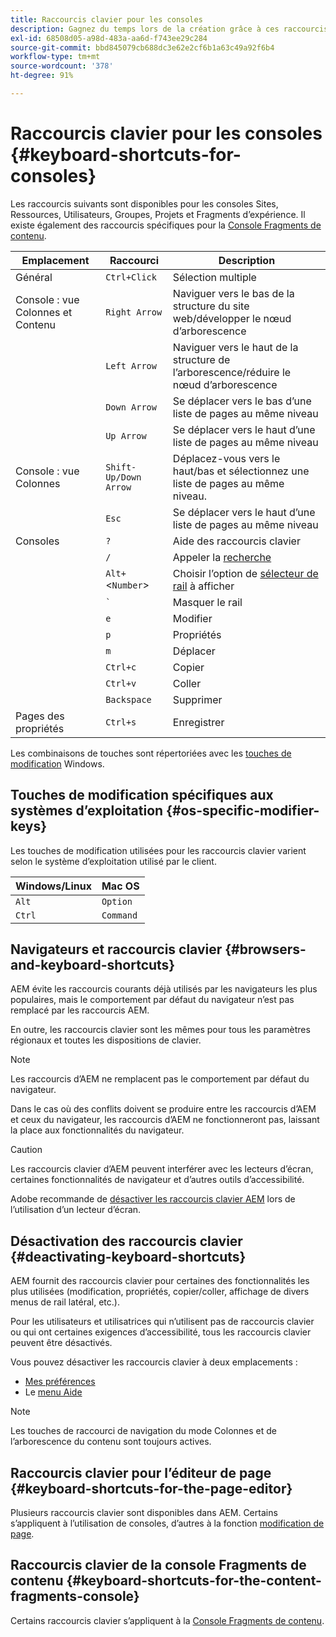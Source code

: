 ```yaml
---
title: Raccourcis clavier pour les consoles
description: Gagnez du temps lors de la création grâce à ces raccourcis clavier
exl-id: 68508d05-a98d-483a-aa6d-f743ee29c284
source-git-commit: bbd845079cb688dc3e62e2cf6b1a63c49a92f6b4
workflow-type: tm+mt
source-wordcount: '378'
ht-degree: 91%

---
```


# Raccourcis clavier pour les consoles {#keyboard-shortcuts-for-consoles}

Les raccourcis suivants sont disponibles pour les consoles Sites, Ressources, Utilisateurs, Groupes, Projets et Fragments d’expérience. Il existe également des raccourcis spécifiques pour la [Console Fragments de contenu](#keyboard-shortcuts-for-the-content-fragments-console).

| Emplacement | Raccourci | Description |
|---|---|---|
| Général | `Ctrl+Click` | Sélection multiple |
| Console : vue Colonnes et Contenu | `Right Arrow` | Naviguer vers le bas de la structure du site web/développer le nœud d’arborescence |
|  | `Left Arrow` | Naviguer vers le haut de la structure de l’arborescence/réduire le nœud d’arborescence |
|  | `Down Arrow` | Se déplacer vers le bas d’une liste de pages au même niveau |
|  | `Up Arrow` | Se déplacer vers le haut d’une liste de pages au même niveau |
| Console : vue Colonnes | `Shift-Up/Down Arrow` | Déplacez-vous vers le haut/bas et sélectionnez une liste de pages au même niveau. |
|  | `Esc` | Se déplacer vers le haut d’une liste de pages au même niveau |
| Consoles | `?` | Aide des raccourcis clavier |
|  | `/` | Appeler la [recherche](/help/sites-cloud/authoring/search.md) |
|  | `Alt+`&lt;`Number`> | Choisir l’option de [sélecteur de rail](/help/sites-cloud/authoring/basic-handling.md#rail-selector) à afficher |
|  | ``` ` ``` | Masquer le rail |
|  | `e` | Modifier |
|  | `p` | Propriétés |
|  | `m` | Déplacer |
|  | `Ctrl+c` | Copier |
|  | `Ctrl+v` | Coller |
|  | `Backspace` | Supprimer |
| Pages des propriétés | `Ctrl+s` | Enregistrer |

Les combinaisons de touches sont répertoriées avec les [touches de modification](#os-specific-modifier-keys) Windows.

## Touches de modification spécifiques aux systèmes d’exploitation {#os-specific-modifier-keys}

Les touches de modification utilisées pour les raccourcis clavier varient selon le système d’exploitation utilisé par le client.

| Windows/Linux | Mac OS |
|---|---|
| `Alt` | `Option` |
| `Ctrl` | `Command` |

## Navigateurs et raccourcis clavier {#browsers-and-keyboard-shortcuts}

AEM évite les raccourcis courants déjà utilisés par les navigateurs les plus populaires, mais le comportement par défaut du navigateur n’est pas remplacé par les raccourcis AEM.

En outre, les raccourcis clavier sont les mêmes pour tous les paramètres régionaux et toutes les dispositions de clavier.

>[!NOTE]
>
>Les raccourcis d’AEM ne remplacent pas le comportement par défaut du navigateur.
>
>Dans le cas où des conflits doivent se produire entre les raccourcis d’AEM et ceux du navigateur, les raccourcis d’AEM ne fonctionneront pas, laissant la place aux fonctionnalités du navigateur.

>[!CAUTION]
>
>Les raccourcis clavier d’AEM peuvent interférer avec les lecteurs d’écran, certaines fonctionnalités de navigateur et d’autres outils d’accessibilité.
>
>Adobe recommande de [désactiver les raccourcis clavier AEM](#deactivating-keyboard-shortcuts) lors de l’utilisation d’un lecteur d’écran.

## Désactivation des raccourcis clavier {#deactivating-keyboard-shortcuts}

AEM fournit des raccourcis clavier pour certaines des fonctionnalités les plus utilisées (modification, propriétés, copier/coller, affichage de divers menus de rail latéral, etc.).

Pour les utilisateurs et utilisatrices qui n’utilisent pas de raccourcis clavier ou qui ont certaines exigences d’accessibilité, tous les raccourcis clavier peuvent être désactivés.

Vous pouvez désactiver les raccourcis clavier à deux emplacements :

* [Mes préférences](/help/sites-cloud/authoring/account-environment.md#my-preferences)
* Le [menu Aide](/help/sites-cloud/authoring/basic-handling.md#accessing-help)

>[!NOTE]
>
>Les touches de raccourci de navigation du mode Colonnes et de l’arborescence du contenu sont toujours actives.

## Raccourcis clavier pour l’éditeur de page {#keyboard-shortcuts-for-the-page-editor}

Plusieurs raccourcis clavier sont disponibles dans AEM. Certains s’appliquent à l’utilisation de consoles, d’autres à la fonction [modification de page](/help/sites-cloud/authoring/page-editor/keyboard-shortcuts.md).

## Raccourcis clavier de la console Fragments de contenu {#keyboard-shortcuts-for-the-content-fragments-console}

Certains raccourcis clavier s’appliquent à la [Console Fragments de contenu](/help/sites-cloud/administering/content-fragments/keyboard-shortcuts.md).